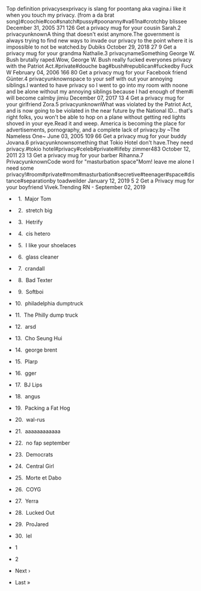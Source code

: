 Top definition privacysexprivacy is slang for poontang aka vagina.i like it when you touch my privacy. (from a da brat song)#coochie#coo#snatch#pussy#poonanny#va61na#crotchby blissee December 31, 2005 371 126 Get a privacy mug for your cousin Sarah.2 privacyunknownA thing that doesn't exist anymore.The government is always trying to find new ways to invade our privacy to the point where it is impossible to not be watched.by Dubiks October 29, 2018 27 9 Get a privacy mug for your grandma Nathalie.3 privacynameSomething George W. Bush brutally raped.Wow, George W. Bush really fucked everyones privacy with the Patriot Act.#private#douche bag#bush#republican#fuckedby Fuck W February 04, 2006 166 80 Get a privacy mug for your Facebook friend Günter.4 privacyunknownspace to your self with out your annoying siblings.I wanted to have privacy so I went to go into my room with noone and be alone without my annoying siblings because I had enough of them#i will become calmby jimiu December 07, 2017 13 4 Get a privacy mug for your girlfriend Zora.5 privacyunknownWhat was violated by the Patriot Act, and is now going to be violated in the near future by the National ID... that's right folks, you won't be able to hop on a plane without getting red lights shoved in your eye.Read it and weep. America is becoming the place for advertisements, pornography, and a complete lack of privacy.by ~The Nameless One~ June 03, 2005 109 66 Get a privacy mug for your buddy Jovana.6 privacyunknownsomething that Tokio Hotel don't have.They need privacy.#tokio hotel#privacy#celeb#private#lifeby zimmer483 October 12, 2011 23 13 Get a privacy mug for your barber Rihanna.7 PrivacyunknownCode word for "masturbation space"Mom! leave me alone I need some privacy!#room#private#mom#masturbation#secretive#teenager#space#distance#separationby toadweilder January 12, 2019 5 2 Get a Privacy mug for your boyfriend Vivek.Trending RN - September 02, 2019

*     1.  Major Tom
*     2.  stretch big
*     3.  Hetrify
*     4.  cis hetero
*     5.  I like your shoelaces
*     6.  glass cleaner
*     7.  crandall
*     8.  Bad Texter
*     9.  Softboi
*   10.  philadelphia dumptruck
*   11.  The Philly dump truck
*   12.  arsd
*   13.  Cho Seung Hui
*   14.  george brent
*   15.  Plarp
*   16.  gger
*   17.  BJ Lips
*   18.  angus
*   19.  Packing a Fat Hog
*   20.  wal-rus
*   21.  aaaaaaaaaaaa
*   22.  no fap september
*   23.  Democrats
*   24.  Central Girl
*   25.  Morte et Dabo
*   26.  COYG
*   27.  Yerra
*   28.  Lucked Out
*   29.  ProJared
*   30.  lel

*   1
*   2
*   Next ›
*   Last »